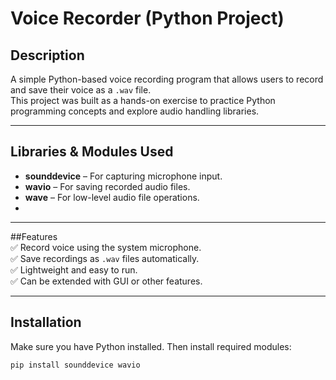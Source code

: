 #  Voice Recorder (Python Project)

## Description  
A simple Python-based voice recording program that allows users to record and save their voice as a `.wav` file.  
This project was built as a hands-on exercise to practice Python programming concepts and explore audio handling libraries.

---

##  Libraries & Modules Used  
- **sounddevice** – For capturing microphone input.  
- **wavio** – For saving recorded audio files.  
- **wave** – For low-level audio file operations.  
- 

---

##Features  
✅ Record voice using the system microphone.  
✅ Save recordings as `.wav` files automatically.  
✅ Lightweight and easy to run.  
✅ Can be extended with GUI or other features.

---

## Installation  
Make sure you have Python installed. Then install required modules:

```bash
pip install sounddevice wavio
